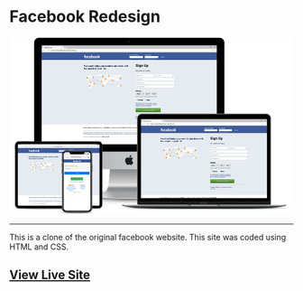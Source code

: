 # Facebook Redesign

![Facebook Clone](facebookclone.png)
<hr>
This is a clone of the original facebook website. This site was coded using HTML and CSS.

## [View Live Site](https://anthonys1760.github.io/Facebook-Clone/)
